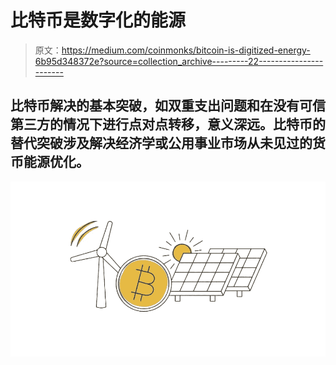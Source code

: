 # 比特币是数字化的能源

> 原文：<https://medium.com/coinmonks/bitcoin-is-digitized-energy-6b95d348372e?source=collection_archive---------22----------------------->

## 比特币解决的基本突破，如双重支出问题和在没有可信第三方的情况下进行点对点转移，意义深远。比特币的替代突破涉及解决经济学或公用事业市场从未见过的货币能源优化。

![](img/8da43e37e12f139a006faa5fe331ed9d.png)